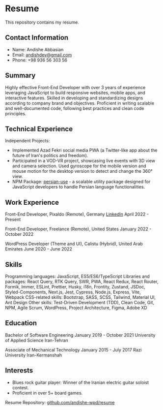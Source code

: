 # Resume

This repository contains my resume.

## Contact Information
- Name: Andishe Abbasian
- Email: [andishdev@gmail.com](mailto:andishdev@gmail.com)
- Phone: +98 936 56 303 56

## Summary
Highly effective Front-End Developer with over 3 years of experience leveraging JavaScript to build responsive websites, mobile apps, and interactive features. Skilled in developing and standardizing designs according to company brand and objectives. Proficient in writing scalable and well-documented code, following best practices and clean code principles.

## Technical Experience
Independent Projects:
- Implemented Azad Fekri social media PWA (a Twitter-like app about the future of Iran's politics and freedom).
- Participated in a VOD-VR project, showcasing live events with 3D view and camera selection. Used gyroscope for the mobile version and mouse motion for the desktop version to detect and change the 360° view.
- NPM Package: [persian-use](https://www.npmjs.com/andishe-abbasian) - a scalable utility package designed for JavaScript developers to handle Persian language functionalities. 

## Work Experience
Front-End Developer, Pixaldo (Remote), Germany
[LinkedIn](https://www.linkedin.com/in/andisheh-abbasian)
April 2022 - Present

Front-End Developer, Freelance (Remote), United States
January 2022 - October 2022

WordPress Developer (Theme and UI), Calistu (Hybrid), United Arab Emirates
June 2020 - June 2022

## Skills
Programming languages: JavaScript, ES5/ES6/TypeScript
Libraries and packages: React Query, RTK Query, SWR, PWA, React Redux, React Router, Formik, Immer, ESLint, Prettier, Husky, i18n, Frontity, Zustand, JSDoc, Styled-Components, Next.js, Jest, Cypress, Node.js, Express, Vite, Webpack
CSS-related skills: Bootstrap, SASS, SCSS, Tailwind, Material UI, Ant Design
Other skills: Test-Driven Development (TDD), Clean Code, Git, NPM, Agile Scrum, WordPress, Project Architecture, Figma, Adobe XD

## Education
Bachelor of Software Engineering
January 2019 - October 2021
University of Applied Science Iran-Tehran

Associate of Mechanical Technology
January 2015 - July 2017
Razi University Iran-Kermanshah

## Interests
- Blues rock guitar player: Winner of the Iranian electric guitar soloist contest.
- Proficient in over 5+ board games.

Resume Repository: [github.com/andishe-wpd/resume](https://github.com/andishe-wpd/resume)
